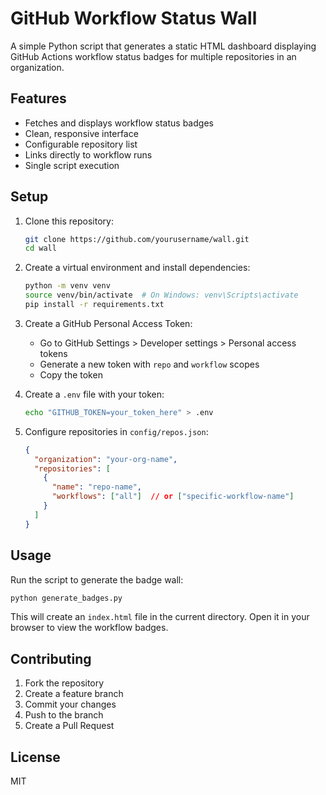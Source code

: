 # GitHub Workflow Status Wall

A simple Python script that generates a static HTML dashboard displaying GitHub Actions workflow status badges for multiple repositories in an organization.

## Features

- Fetches and displays workflow status badges
- Clean, responsive interface
- Configurable repository list
- Links directly to workflow runs
- Single script execution

## Setup

1. Clone this repository:
   ```bash
   git clone https://github.com/yourusername/wall.git
   cd wall
   ```

2. Create a virtual environment and install dependencies:
   ```bash
   python -m venv venv
   source venv/bin/activate  # On Windows: venv\Scripts\activate
   pip install -r requirements.txt
   ```

3. Create a GitHub Personal Access Token:
   - Go to GitHub Settings > Developer settings > Personal access tokens
   - Generate a new token with `repo` and `workflow` scopes
   - Copy the token

4. Create a `.env` file with your token:
   ```bash
   echo "GITHUB_TOKEN=your_token_here" > .env
   ```

5. Configure repositories in `config/repos.json`:
   ```json
   {
     "organization": "your-org-name",
     "repositories": [
       {
         "name": "repo-name",
         "workflows": ["all"]  // or ["specific-workflow-name"]
       }
     ]
   }
   ```

## Usage

Run the script to generate the badge wall:
```bash
python generate_badges.py
```

This will create an `index.html` file in the current directory. Open it in your browser to view the workflow badges.

## Contributing

1. Fork the repository
2. Create a feature branch
3. Commit your changes
4. Push to the branch
5. Create a Pull Request

## License

MIT
